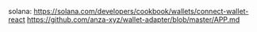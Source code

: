 solana: 
https://solana.com/developers/cookbook/wallets/connect-wallet-react
https://github.com/anza-xyz/wallet-adapter/blob/master/APP.md


